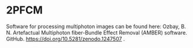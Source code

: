 # 2PFCM

Software for processing multiphoton images can be found here: Ozbay, B. N. Artefactual Multiphoton fiber-Bundle Effect Removal (AMBER) software. GitHub. https://doi.org/10.5281/zenodo.1247507 .

